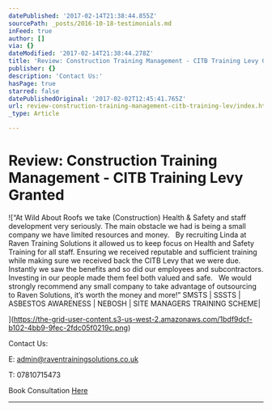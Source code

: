 ```yaml
---
datePublished: '2017-02-14T21:38:44.855Z'
sourcePath: _posts/2016-10-18-testimonials.md
inFeed: true
author: []
via: {}
dateModified: '2017-02-14T21:38:44.278Z'
title: 'Review: Construction Training Management - CITB Training Levy Granted'
publisher: {}
description: 'Contact Us:'
hasPage: true
starred: false
datePublishedOriginal: '2017-02-02T12:45:41.765Z'
url: review-construction-training-management-citb-training-lev/index.html
_type: Article

---
```

# Review: Construction Training Management - CITB Training Levy Granted
![“At Wild About Roofs we take (Construction) Health & Safety and staff development very seriously. The main obstacle we had is being a small company we have limited resources and money.
 
By recruiting Linda at Raven Training Solutions it allowed us to keep focus on Health and Safety Training for all staff. Ensuring we received reputable and sufficient training while making sure we received back the CITB Levy that we were due. Instantly we saw the benefits and so did our employees and subcontractors. Investing in our people made them feel both valued and safe.
 
We would strongly recommend any small company to take advantage of outsourcing to Raven Solutions, it’s worth the money and more!”
SMSTS | SSSTS | ASBESTOS AWARENESS | NEBOSH | SITE MANAGERS TRAINING SCHEME|

 
](https://the-grid-user-content.s3-us-west-2.amazonaws.com/1bdf9dcf-b102-4bb9-9fec-2fdc05f0219c.png)

Contact Us:

E: admin@raventrainingsolutions.co.uk

T: 07810715473

Book Consultation [Here][0]

---



[0]: https://goo.gl/forms/pFtvJkQrsitBEpqr1